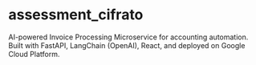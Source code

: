 # assessment_cifrato
AI-powered Invoice Processing Microservice for accounting automation. Built with FastAPI, LangChain (OpenAI), React, and deployed on Google Cloud Platform.
